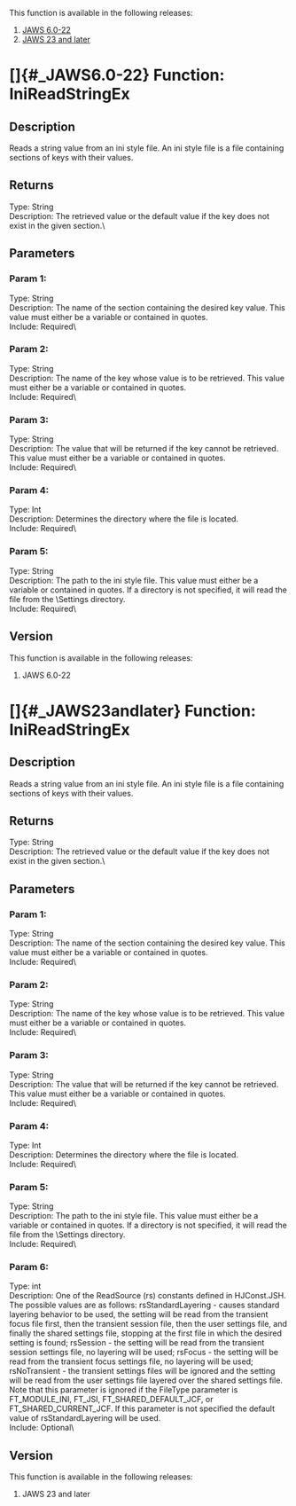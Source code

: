 This function is available in the following releases:

1.  [JAWS 6.0-22](#_JAWS6.0-22)
2.  [JAWS 23 and later](#_JAWS23andlater)

# []{#_JAWS6.0-22} Function: IniReadStringEx

## Description

Reads a string value from an ini style file. An ini style file is a file
containing sections of keys with their values.

## Returns

Type: String\
Description: The retrieved value or the default value if the key does
not exist in the given section.\

## Parameters

### Param 1:

Type: String\
Description: The name of the section containing the desired key value.
This value must either be a variable or contained in quotes.\
Include: Required\

### Param 2:

Type: String\
Description: The name of the key whose value is to be retrieved. This
value must either be a variable or contained in quotes.\
Include: Required\

### Param 3:

Type: String\
Description: The value that will be returned if the key cannot be
retrieved. This value must either be a variable or contained in quotes.\
Include: Required\

### Param 4:

Type: Int\
Description: Determines the directory where the file is located.\
Include: Required\

### Param 5:

Type: String\
Description: The path to the ini style file. This value must either be a
variable or contained in quotes. If a directory is not specified, it
will read the file from the \\Settings directory.\
Include: Required\

## Version

This function is available in the following releases:

1.  JAWS 6.0-22

# []{#_JAWS23andlater} Function: IniReadStringEx

## Description

Reads a string value from an ini style file. An ini style file is a file
containing sections of keys with their values.

## Returns

Type: String\
Description: The retrieved value or the default value if the key does
not exist in the given section.\

## Parameters

### Param 1:

Type: String\
Description: The name of the section containing the desired key value.
This value must either be a variable or contained in quotes.\
Include: Required\

### Param 2:

Type: String\
Description: The name of the key whose value is to be retrieved. This
value must either be a variable or contained in quotes.\
Include: Required\

### Param 3:

Type: String\
Description: The value that will be returned if the key cannot be
retrieved. This value must either be a variable or contained in quotes.\
Include: Required\

### Param 4:

Type: Int\
Description: Determines the directory where the file is located.\
Include: Required\

### Param 5:

Type: String\
Description: The path to the ini style file. This value must either be a
variable or contained in quotes. If a directory is not specified, it
will read the file from the \\Settings directory.\
Include: Required\

### Param 6:

Type: int\
Description: One of the ReadSource (rs) constants defined in
HJConst.JSH. The possible values are as follows: rsStandardLayering -
causes standard layering behavior to be used, the setting will be read
from the transient focus file first, then the transient session file,
then the user settings file, and finally the shared settings file,
stopping at the first file in which the desired setting is found;
rsSession - the setting will be read from the transient session settings
file, no layering will be used; rsFocus - the setting will be read from
the transient focus settings file, no layering will be used;
rsNoTransient - the transient settings files will be ignored and the
setting will be read from the user settings file layered over the shared
settings file. Note that this parameter is ignored if the FileType
parameter is FT_MODULE_INI, FT_JSI, FT_SHARED_DEFAULT_JCF, or
FT_SHARED_CURRENT_JCF. If this parameter is not specified the default
value of rsStandardLayering will be used.\
Include: Optional\

## Version

This function is available in the following releases:

1.  JAWS 23 and later

